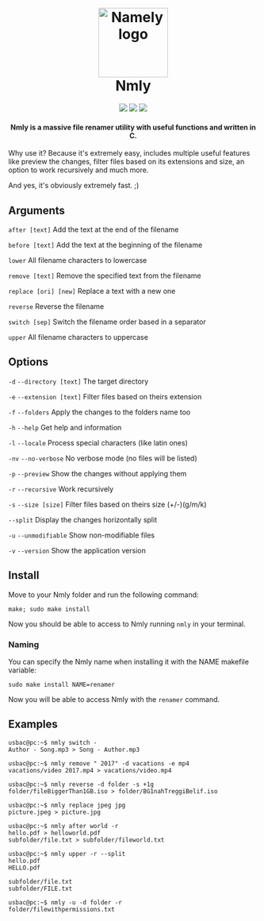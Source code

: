 <h1 align="center">
<br>
<img src="http://image.usbac.com.ve/nmly.png" alt="Namely logo" width="140">
<br>
Nmly
<br>
</h1>
<p align="center">
<img src="https://img.shields.io/badge/stability-stable-green.svg">
<img src="https://img.shields.io/badge/version-1.0.3-blue.svg">
<img src="https://img.shields.io/badge/license-MIT-orange.svg">
</p>

<h4 align="center">Nmly is a massive file renamer utility with useful functions and written in C.</h4>

Why use it? Because it's extremely easy, includes multiple useful features like preview the changes, filter files based on its extensions and size, an option to work recursively and much more.

And yes, it's obviously extremely fast. ;)

## Arguments

`after [text]` Add the text at the end of the filename

`before [text]` Add the text at the beginning of the filename

`lower` All filename characters to lowercase

`remove [text]` Remove the specified text from the filename

`replace [ori] [new]` Replace a text with a new one

`reverse` Reverse the filename

`switch [sep]` Switch the filename order based in a separator

`upper` All filename characters to uppercase

## Options

`-d` `--directory [text]` The target directory

`-e` `--extension [text]` Filter files based on theirs extension

`-f` `--folders` Apply the changes to the folders name too

`-h` `--help` Get help and information

`-l` `--locale` Process special characters (like latin ones)

`-nv` `--no-verbose` No verbose mode (no files will be listed)

`-p` `--preview` Show the changes without applying them

`-r` `--recursive` Work recursively

`-s` `--size [size]` Filter files based on theirs size (+/-)(g/m/k)

`--split` Display the changes horizontally split

`-u` `--unmodifiable` Show non-modifiable files

`-v` `--version` Show the application version

## Install

Move to your Nmly folder and run the following command:

`make; sudo make install`

Now you should be able to access to Nmly running `nmly` in your terminal.

### Naming

You can specify the Nmly name when installing it with the NAME makefile variable:

`sudo make install NAME=renamer`

Now you will be able to access Nmly with the `renamer` command.

## Examples

```console
usbac@pc:~$ nmly switch -
Author - Song.mp3 > Song - Author.mp3
```
```console
usbac@pc:~$ nmly remove " 2017" -d vacations -e mp4
vacations/video 2017.mp4 > vacations/video.mp4
```
```console
usbac@pc:~$ nmly reverse -d folder -s +1g
folder/fileBiggerThan1GB.iso > folder/BG1nahTreggiBelif.iso
```
```console
usbac@pc:~$ nmly replace jpeg jpg
picture.jpeg > picture.jpg
```
```console
usbac@pc:~$ nmly after world -r
hello.pdf > helloworld.pdf
subfolder/file.txt > subfolder/fileworld.txt
```
```console
usbac@pc:~$ nmly upper -r --split
hello.pdf
HELLO.pdf

subfolder/file.txt
subfolder/FILE.txt
```
```console
usbac@pc:~$ nmly -u -d folder -r
folder/filewithpermissions.txt
```
